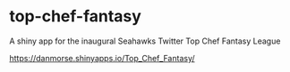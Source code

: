 # top-chef-fantasy

A shiny app for the inaugural Seahawks Twitter Top Chef Fantasy League

https://danmorse.shinyapps.io/Top_Chef_Fantasy/
